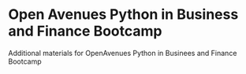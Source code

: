 # Open Avenues Python in Business and Finance Bootcamp
Additional materials for OpenAvenues Python in Businees and Finance Bootcamp
